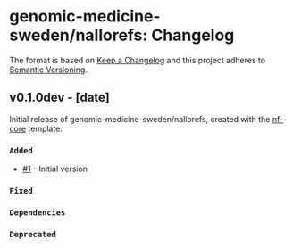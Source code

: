 # genomic-medicine-sweden/nallorefs: Changelog

The format is based on [Keep a Changelog](https://keepachangelog.com/en/1.0.0/)
and this project adheres to [Semantic Versioning](https://semver.org/spec/v2.0.0.html).

## v0.1.0dev - [date]

Initial release of genomic-medicine-sweden/nallorefs, created with the [nf-core](https://nf-co.re/) template.

### `Added`

- [#1](https://github.com/genomic-medicine-sweden/nallorefs/pull/1) - Initial version
  
### `Fixed`

### `Dependencies`

### `Deprecated`
